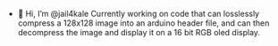 - 👋 Hi, I’m @jail4kale
Currently working on code that can losslessly compress a 128x128 image into an arduino header file, and can then decompress the image and display it on a 16 bit RGB oled display.


<!---
tomm02/tomm02 is a ✨ special ✨ repository because its `README.md` (this file) appears on your GitHub profile.
You can click the Preview link to take a look at your changes.
--->

